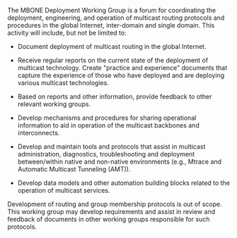 The MBONE Deployment Working Group is a forum for coordinating the
deployment, engineering, and operation of multicast routing protocols 
and procedures in the global Internet, inter-domain and single domain. 
This activity will include, but not be limited to:

- Document deployment of multicast routing in the global Internet.

- Receive regular reports on the current state of the deployment of 
multicast technology. Create "practice and experience" documents that 
capture the experience of those who have deployed and are deploying 
various multicast technologies.

- Based on reports and other information, provide feedback to other 
relevant working groups.

- Develop mechanisms and procedures for sharing operational information 
to aid in operation of the multicast backbones and interconnects.

- Develop and maintain tools and protocols that assist in multicast administration, 
diagnostics, troubleshooting and deployment between/within native and 
non-native environments (e.g., Mtrace and Automatic Multicast Tunneling (AMT)).

- Develop data models and other automation building blocks related
  to the operation of multicast services.
  
Development of routing and group membership protocols is out of scope. 
This working group may develop requirements and assist in review and 
feedback of documents in other working groups responsible for such 
protocols.
